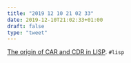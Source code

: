 ```yaml
---
title: "2019 12 10 21 02 33"
date: 2019-12-10T21:02:33+01:00
draft: false
type: "tweet"
---
```

[The origin of CAR and CDR in LISP](http://www.iwriteiam.nl/HaCAR_CDR.html). `#lisp`
